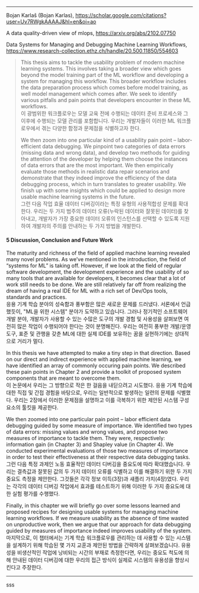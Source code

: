 

***
Bojan Karlaš (Bojan Karlas), https://scholar.google.com/citations?user=Uv7RWgkAAAAJ&hl=en&oi=ao

A data quality-driven view of mlops, https://arxiv.org/abs/2102.07750

Data Systems for Managing and Debugging Machine Learning Workflows, https://www.research-collection.ethz.ch/handle/20.500.11850/554603

>This thesis aims to tackle the usability problem of modern machine learning systems. This involves taking a broader view which goes beyond the model training part of the ML workflow and developing a system for managing this workflow. This broader workflow includes the data preparation process which comes before model training, as well model management which comes after. We seek to identify various pitfalls and pain points that developers encounter in these ML workflows.  
>이 광범위한 워크플로우는 모델 교육 전에 수행되는 데이터 준비 프로세스와 그 이후에 수행되는 모델 관리를 포함합니다. 우리는 개발자들이 이러한 ML 워크플로우에서 겪는 다양한 함정과 문제점을 식별하고자 한다.  
>
>We then zoom into one particular kind of a usability pain point – labor-efficient data debugging. We pinpoint two categories of data errors (missing data and wrong data), and develop two methods for guiding the attention of the developer by helping them choose the instances of data errors that are the most important. We then empirically evaluate those methods in realistic data repair scenarios and demonstrate that they indeed improve the efficiency of the data debugging process, which in turn translates to greater usability. We finish up with some insights which could be applied to design more usable machine learning systems in the future.  
>그런 다음 작업 효율 데이터 디버깅이라는 특정 유형의 사용적합성 문제를 확대한다. 우리는 두 가지 범주의 데이터 오류(누락된 데이터와 잘못된 데이터)를 찾아내고, 개발자가 가장 중요한 데이터 오류의 인스턴스를 선택할 수 있도록 지원하여 개발자의 주의를 안내하는 두 가지 방법을 개발한다.   

#### 5 Discussion, Conclusion and Future Work

The maturity and richness of the field of applied machine learning revealed many novel problems. As we’ve mentioned in the introduction, the field of “systems for ML” is taking off. However, if we look at the field of regular software development, the development experience and the usability of so many tools that are available for developers, it becomes clear that a lot of work still needs to be done. We are still relatively far off from realizing the dream of having a real IDE for ML with a rich set of Dev/Ops tools, standards and practices.  
응용 기계 학습 분야의 성숙함과 풍부함은 많은 새로운 문제를 드러냈다. 서론에서 언급했듯이, "ML을 위한 시스템" 분야가 도약하고 있습니다. 그러나 정기적인 소프트웨어 개발 분야, 개발자가 사용할 수 있는 수많은 도구의 개발 경험 및 사용성을 살펴보면 여전히 많은 작업이 수행되어야 한다는 것이 분명해진다. 우리는 여전히 풍부한 개발/운영 도구, 표준 및 관행을 갖춘 ML에 대한 실제 IDE를 보유하는 꿈을 실현하기에는 상대적으로 거리가 멀다.

In this thesis we have attempted to make a tiny step in that direction. Based on our direct and indirect experience with applied machine learning, we have identified an array of commonly occuring pain points. We described these pain points in Chapter 2 and provide a toolkit of proposed system components that are meant to overcome them.  
이 논문에서 우리는 그 방향으로 작은 한 걸음을 내딛으려고 시도했다. 응용 기계 학습에 대한 직접 및 간접 경험을 바탕으로, 우리는 일반적으로 발생하는 일련의 문제를 식별했다. 우리는 2장에서 이러한 문제점을 설명하고 이를 극복하기 위한 제안된 시스템 구성 요소의 툴킷을 제공한다. 

We then zoomed into one particular pain point – labor efficient data debugging guided by some measure of importance. We identified two types of data errors: missing values and wrong values, and propose two measures of importance to tackle them. They were, respectively: information gain (in Chapter 3) and Shapley value (in Chapter 4). We conducted experimental evaluations of those two measures of importance in order to test their effectiveness at their respective data debugging tasks.   
그런 다음 특정 과제인 노동 효율적인 데이터 디버깅을 중요도에 따라 확대했습니다. 우리는 결측값과 잘못된 값의 두 가지 데이터 오류를 식별하고 이를 해결하기 위한 두 가지 중요도 측정을 제안한다. 그것들은 각각 정보 이득(3장)과 섀플리 가치(4장)였다. 우리는 각각의 데이터 디버깅 작업에서 효과를 테스트하기 위해 이러한 두 가지 중요도에 대한 실험 평가를 수행했다.
 
Finally, in this chapter we will briefly go over some lessons learned and proposed recipes for designing usable systems for managing machine learning workflows. If we measure usability as the absence of time wasted on unproductive work, then we argue that our approach for data debugging guided by measures of importance indeed improves usability of the system.  
마지막으로, 이 챕터에서는 기계 학습 워크플로우를 관리하는 데 사용할 수 있는 시스템을 설계하기 위해 학습된 몇 가지 교훈과 제안된 방법을 간략하게 살펴보겠습니다. 유용성을 비생산적인 작업에 낭비되는 시간의 부재로 측정한다면, 우리는 중요도 척도에 의해 안내된 데이터 디버깅에 대한 우리의 접근 방식이 실제로 시스템의 유용성을 향상시킨다고 주장한다.
***

sss
